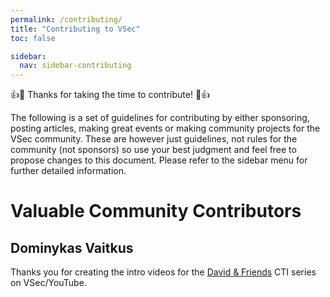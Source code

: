 ```yaml
---
permalink: /contributing/
title: "Contributing to VSec"
toc: false

sidebar:
  nav: sidebar-contributing
---
```


:+1::tada: Thanks for taking the time to contribute! :tada::+1:

The following is a set of guidelines for contributing by either sponsoring, posting articles, making great events or making community projects for the VSec community. These are however just guidelines, not rules for the community (not sponsors) so use your best judgment and feel free to propose changes to this document. Please refer to the sidebar menu for further detailed information.

# Valuable Community Contributors

## Dominykas Vaitkus  
Thanks you for creating the intro videos for the [David & Friends](https://vsec.dk/vsec-presents-david-and-friends/) CTI series on VSec/YouTube.  

